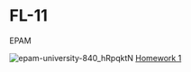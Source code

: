# FL-11
EPAM

![epam-university-840_hRpqktN](https://user-images.githubusercontent.com/47673417/59016607-4ea67500-884a-11e9-960d-489126b812dd.png)
<a href="https://AndrianoVer.github.io/FL-11/FL11_HW1/homework/index.html">Homework 1</a>
